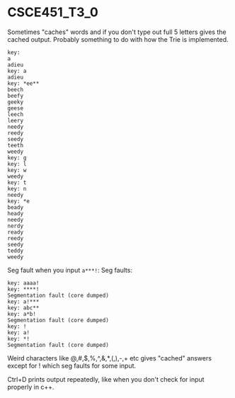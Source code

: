 # CSCE451_T3_0

Sometimes "caches" words and if you don't type out full 5 letters gives the cached output.
Probably something to do with how the Trie is implemented.
```
key: 
a
adieu
key: a
adieu
key: *ee**
beech
beefy
geeky
geese
leech
leery
needy
reedy
seedy
teeth
weedy
key: g
key: l
key: w
weedy
key: t
key: n
needy
key: *e
beady
heady
needy
nerdy
ready
reedy
seedy
teddy
weedy
```

Seg fault when you input `a***!`:
Seg faults:
```
key: aaaa!
key: ****!
Segmentation fault (core dumped)
key: a!***
key: abc**
key: a*b!
Segmentation fault (core dumped)
key: !
key: a!
key: *!
Segmentation fault (core dumped)
```

Weird characters like @,#,$,%,^,&,*,(,),-,+ etc gives "cached" answers except for ! which seg faults for some input.

Ctrl+D prints output repeatedly, like when you don't check for input properly in c++.
